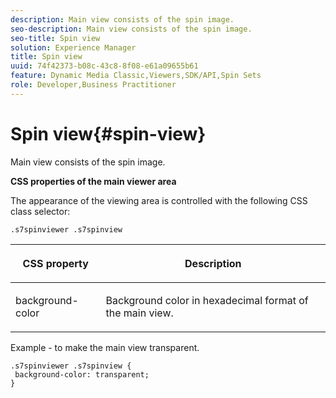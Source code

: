 ```yaml
---
description: Main view consists of the spin image.
seo-description: Main view consists of the spin image.
seo-title: Spin view
solution: Experience Manager
title: Spin view
uuid: 74f42373-b08c-43c8-8f08-e61a09655b61
feature: Dynamic Media Classic,Viewers,SDK/API,Spin Sets
role: Developer,Business Practitioner
---
```


# Spin view{#spin-view}

Main view consists of the spin image.

<!--<a id="section_061E550C1C1D4DB2BD663A898895B38C"></a>-->

**CSS properties of the main viewer area**

The appearance of the viewing area is controlled with the following CSS class selector:

```
.s7spinviewer .s7spinview
```

<table id="table_94EE3F5BBE4547C0B4943471CEE7EDE4"> 
 <thead> 
  <tr> 
   <th colname="col1" class="entry"> <p> CSS property </p> </th> 
   <th colname="col2" class="entry"> <p>Description </p> </th> 
  </tr> 
 </thead>
 <tbody> 
  <tr> 
   <td colname="col1"> <p> <span class="codeph"> background-color </span> </p> </td> 
   <td colname="col2"> <p> Background color in hexadecimal format of the main view. </p> </td> 
  </tr> 
 </tbody> 
</table>

Example - to make the main view transparent.

```
.s7spinviewer .s7spinview { 
 background-color: transparent; 
}
```

